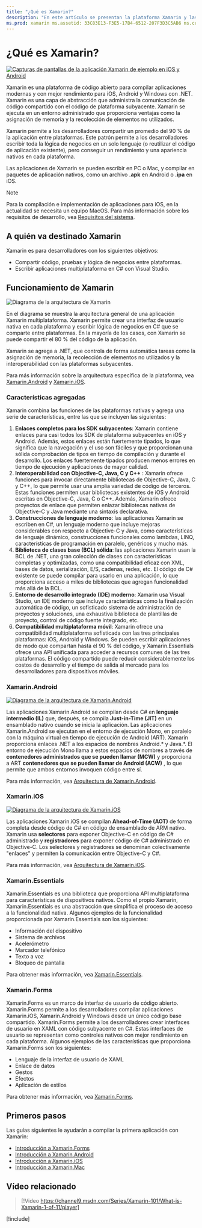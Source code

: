 ```yaml
---
title: "¿Qué es Xamarin?"
description: "En este artículo se presentan la plataforma Xamarin y las bibliotecas relacionadas."
ms.prod: xamarin ms.assetid: 33C83E13-F3E5-17B4-6512-207F3D3C5AB6 ms.custom: video author: profexorgeek ms.author: jusjohns ms.date: 05/28/2020 no-loc: [Xamarin.Forms, Xamarin.Essentials]
---
```


# <a name="what-is-xamarin"></a>¿Qué es Xamarin?

[![Capturas de pantallas de la aplicación Xamarin de ejemplo en iOS y Android](what-is-xamarin-images/xamarin-app-cropped.png)](what-is-xamarin-images/xamarin-app.png#lightbox)

Xamarin es una plataforma de código abierto para compilar aplicaciones modernas y con mejor rendimiento para iOS, Android y Windows con .NET. Xamarin es una capa de abstracción que administra la comunicación de código compartido con el código de plataforma subyacente. Xamarin se ejecuta en un entorno administrado que proporciona ventajas como la asignación de memoria y la recolección de elementos no utilizados.

Xamarin permite a los desarrolladores compartir un promedio del 90 % de la aplicación entre plataformas. Este patrón permite a los desarrolladores escribir toda la lógica de negocios en un solo lenguaje (o reutilizar el código de aplicación existente), pero conseguir un rendimiento y una apariencia nativos en cada plataforma.

Las aplicaciones de Xamarin se pueden escribir en PC o Mac, y compilar en paquetes de aplicación nativos, como un archivo **.apk** en Android o **.ipa** en iOS.

> [!NOTE]
> Para la compilación e implementación de aplicaciones para iOS, en la actualidad se necesita un equipo MacOS. Para más información sobre los requisitos de desarrollo, vea [Requisitos del sistema](~/cross-platform/get-started/requirements.md#macos-requirements).

## <a name="who-xamarin-is-for"></a>A quién va destinado Xamarin

Xamarin es para desarrolladores con los siguientes objetivos:

- Compartir código, pruebas y lógica de negocios entre plataformas.
- Escribir aplicaciones multiplataforma en C# con Visual Studio.

## <a name="how-xamarin-works"></a>Funcionamiento de Xamarin

![Diagrama de la arquitectura de Xamarin](what-is-xamarin-images/xamarin-architecture.png)

En el diagrama se muestra la arquitectura general de una aplicación Xamarin multiplataforma. Xamarin permite crear una interfaz de usuario nativa en cada plataforma y escribir lógica de negocios en C# que se comparte entre plataformas. En la mayoría de los casos, con Xamarin se puede compartir el 80 % del código de la aplicación.

Xamarin se agrega a .NET, que controla de forma automática tareas como la asignación de memoria, la recolección de elementos no utilizados y la interoperabilidad con las plataformas subyacentes.

Para más información sobre la arquitectura específica de la plataforma, vea [Xamarin.Android](#xamarinandroid) y [Xamarin.iOS](#xamarinios).

### <a name="added-features"></a>Características agregadas

Xamarin combina las funciones de las plataformas nativas y agrega una serie de características, entre las que se incluyen las siguientes:

1. **Enlaces completos para los SDK subyacentes**: Xamarin contiene enlaces para casi todos los SDK de plataforma subyacentes en iOS y Android. Además, estos enlaces están fuertemente tipados, lo que significa que la navegación y el uso son fáciles y que proporcionan una sólida comprobación de tipos en tiempo de compilación y durante el desarrollo. Los enlaces fuertemente tipados producen menos errores en tiempo de ejecución y aplicaciones de mayor calidad.
1. **Interoperabilidad con Objective-C, Java, C y C++** : Xamarin ofrece funciones para invocar directamente bibliotecas de Objective-C, Java, C y C++, lo que permite usar una amplia variedad de código de terceros. Estas funciones permiten usar bibliotecas existentes de iOS y Android escritas en Objective-C, Java, C o C++. Además, Xamarin ofrece proyectos de enlace que permiten enlazar bibliotecas nativas de Objective-C y Java mediante una sintaxis declarativa.
1. **Construcciones de lenguaje moderno**: las aplicaciones Xamarin se escriben en C#, un lenguaje moderno que incluye mejoras considerables con respecto a Objective-C y Java, como características de lenguaje dinámico, construcciones funcionales como lambdas, LINQ, características de programación en paralelo, genéricos y mucho más.
1. **Biblioteca de clases base (BCL) sólida**: las aplicaciones Xamarin usan la BCL de .NET, una gran colección de clases con características completas y optimizadas, como una compatibilidad eficaz con XML, bases de datos, serialización, E/S, cadenas, redes, etc. El código de C# existente se puede compilar para usarlo en una aplicación, lo que proporciona acceso a miles de bibliotecas que agregan funcionalidad más allá de la BCL.
1. **Entorno de desarrollo integrado (IDE) moderno**: Xamarin usa Visual Studio, un IDE moderno que incluye características como la finalización automática de código, un sofisticado sistema de administración de proyectos y soluciones, una exhaustiva biblioteca de plantillas de proyecto, control de código fuente integrado, etc.
1. **Compatibilidad multiplataforma móvil**: Xamarin ofrece una compatibilidad multiplataforma sofisticada con las tres principales plataformas: iOS, Android y Windows. Se pueden escribir aplicaciones de modo que compartan hasta el 90 % del código, y Xamarin.Essentials ofrece una API unificada para acceder a recursos comunes de las tres plataformas. El código compartido puede reducir considerablemente los costos de desarrollo y el tiempo de salida al mercado para los desarrolladores para dispositivos móviles.

### <a name="xamarinandroid"></a>Xamarin.Android

[![Diagrama de la arquitectura de Xamarin.Android](what-is-xamarin-images/android-architecture-cropped.png)](what-is-xamarin-images/android-architecture.png#lightbox)

Las aplicaciones Xamarin.Android se compilan desde C# en **lenguaje intermedio (IL)** que, después, se compila **Just-in-Time (JIT)** en un ensamblado nativo cuando se inicia la aplicación. Las aplicaciones Xamarin.Android se ejecutan en el entorno de ejecución Mono, en paralelo con la máquina virtual en tiempo de ejecución de Android (ART). Xamarin proporciona enlaces .NET a los espacios de nombres Android.* y Java.*. El entorno de ejecución Mono llama a estos espacios de nombres a través de **contenedores administrados que se pueden llamar (MCW)** y proporciona a ART **contenedores que se pueden llamar de Android (ACW)** , lo que permite que ambos entornos invoquen código entre sí.

Para más información, vea [Arquitectura de Xamarin.Android](~/android/internals/architecture.md).

### <a name="xamarinios"></a>Xamarin.iOS

[![Diagrama de la arquitectura de Xamarin.iOS](what-is-xamarin-images/ios-architecture-cropped.png)](what-is-xamarin-images/ios-architecture.png#lightbox)

Las aplicaciones Xamarin.iOS se compilan **Ahead-of-Time (AOT)** de forma completa desde código de C# en código de ensamblado de ARM nativo. Xamarin usa **selectores** para exponer Objective-C en código de C# administrado y **registradores** para exponer código de C# administrado en Objective-C. Los selectores y registradores se denominan colectivamente "enlaces" y permiten la comunicación entre Objective-C y C#.

Para más información, vea [Arquitectura de Xamarin.iOS](~/ios/internals/architecture.md).

### Xamarin.Essentials

Xamarin.Essentials es una biblioteca que proporciona API multiplataforma para características de dispositivos nativos. Como el propio Xamarin, Xamarin.Essentials es una abstracción que simplifica el proceso de acceso a la funcionalidad nativa. Algunos ejemplos de la funcionalidad proporcionada por Xamarin.Essentials son los siguientes:

- Información del dispositivo
- Sistema de archivos
- Acelerómetro
- Marcador telefónico
- Texto a voz
- Bloqueo de pantalla

Para obtener más información, vea [Xamarin.Essentials](~/essentials/index.md).

### Xamarin.Forms

Xamarin.Forms es un marco de interfaz de usuario de código abierto. Xamarin.Forms permite a los desarrolladores compilar aplicaciones Xamarin.iOS, Xamarin.Android y Windows desde un único código base compartido. Xamarin.Forms permite a los desarrolladores crear interfaces de usuario en XAML con código subyacente en C#. Estas interfaces de usuario se representan como controles nativos con mejor rendimiento en cada plataforma. Algunos ejemplos de las características que proporciona Xamarin.Forms son los siguientes:

- Lenguaje de la interfaz de usuario de XAML
- Enlace de datos
- Gestos
- Efectos
- Aplicación de estilos

Para obtener más información, vea [Xamarin.Forms](~/xamarin-forms/index.yml).

## <a name="get-started"></a>Primeros pasos

Las guías siguientes le ayudarán a compilar la primera aplicación con Xamarin:

- [Introducción a Xamarin.Forms](~/xamarin-forms/index.yml)
- [Introducción a Xamarin.Android](~/android/index.yml)
- [Introducción a Xamarin.iOS](~/ios/index.yml)
- [Introducción a Xamarin.Mac](~/mac/index.yml)

## <a name="related-video"></a>Vídeo relacionado

> [!Video https://channel9.msdn.com/Series/Xamarin-101/What-is-Xamarin-1-of-11/player]

[!include[](~/essentials/includes/xamarin-show-essentials.md)]
